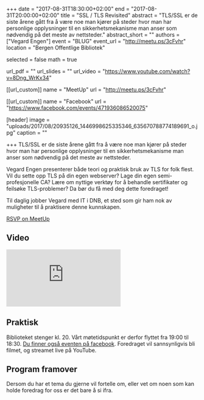 +++
date = "2017-08-31T18:30:00+02:00"
end = "2017-08-31T20:00:00+02:00"
title = "SSL / TLS Revisited"
abstract = "TLS/SSL er de siste årene gått fra å være noe man kjører på steder hvor man har personlige opplysninger til en sikkerhetsmekanisme man anser som nødvendig på det meste av nettsteder."
abstract_short = ""
authors = ["Vegard Engen"]
event = "BLUG"
event_url = "http://meetu.ps/3cFvhr"
location = "Bergen Offentlige Bibliotek"

selected = false
math = true

url_pdf = ""
url_slides = ""
url_video = "https://www.youtube.com/watch?v=8Dng_WrKx34"


[[url_custom]]
name = "MeetUp"
url = "http://meetu.ps/3cFvhr"


[[url_custom]]
name = "Facebook"
url = "https://www.facebook.com/events/471936086520075"

[header]
image = "uploads/2017/08/20935126_1446998625335346_635670788774189691_o.jpg"
caption = ""

+++
TLS/SSL er de siste årene gått fra å være noe man kjører på steder hvor man har personlige opplysninger til en sikkerhetsmekanisme man anser som nødvendig på det meste av nettsteder.

<span class="_4n-j _3cht fsl" data-testid="event-permalink-details">Vegard Engen presenterer både teori og praktisk bruk av TLS for folk flest. Vil du sette opp TLS på din egen webserver? Lage din egen semi-profesjonelle CA?
Lære om nyttige verktøy for å behandle sertifikater og feilsøke TLS-problemer?
Da bør du få med deg dette foredraget!</span>

<span class="_4n-j _3cht fsl" data-testid="event-permalink-details">Til daglig jobber Vegard med IT i DNB, et sted som gir ham nok av muligheter til å praktisere denne kunnskapen.</span>

<a href="http://meetu.ps/3cFvhr">RSVP on MeetUp</a>

## Video

<div class="video"><iframe src="https://www.youtube.com/embed/8Dng_WrKx34" frameborder="0" allowfullscreen></iframe></div>

<h2><strong>Praktisk</strong></h2>
Biblioteket stenger kl. 20. Vårt møtetidspunkt er derfor flyttet fra 19:00 til 18:30. <a href="https://www.facebook.com/events/471936086520075">Du finner også eventen på facebook</a>.
Foredraget vil sannsynligvis bli filmet, og streamet live på YouTube.
<h2>Program framover</h2>
Dersom du har et tema du gjerne vil fortelle om, eller vet om noen som kan holde foredrag for oss er det bare å si ifra.
